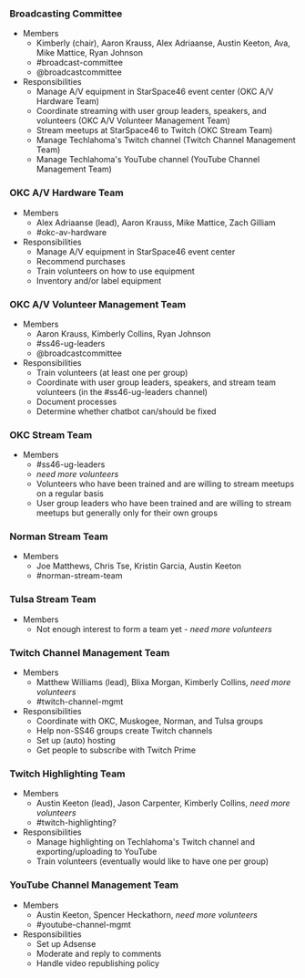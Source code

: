 ### Broadcasting Committee
* Members
  * Kimberly (chair), Aaron Krauss, Alex Adriaanse, Austin Keeton, Ava, Mike Mattice, Ryan Johnson
  * #broadcast-committee
  * @broadcastcommittee
* Responsibilities
  * Manage A/V equipment in StarSpace46 event center (OKC A/V Hardware Team)
  * Coordinate streaming with user group leaders, speakers, and volunteers (OKC A/V Volunteer Management Team)
  * Stream meetups at StarSpace46 to Twitch (OKC Stream Team)
  * Manage Techlahoma's Twitch channel (Twitch Channel Management Team)
  * Manage Techlahoma's YouTube channel (YouTube Channel Management Team)

### OKC A/V Hardware Team
* Members
  * Alex Adriaanse (lead), Aaron Krauss, Mike Mattice, Zach Gilliam
  * #okc-av-hardware
* Responsibilities
  * Manage A/V equipment in StarSpace46 event center
  * Recommend purchases
  * Train volunteers on how to use equipment
  * Inventory and/or label equipment

### OKC A/V Volunteer Management Team
* Members
  * Aaron Krauss, Kimberly Collins, Ryan Johnson
  * #ss46-ug-leaders
  * @broadcastcommittee
* Responsibilities
  * Train volunteers (at least one per group)
  * Coordinate with user group leaders, speakers, and stream team volunteers (in the #ss46-ug-leaders channel)
  * Document processes
  * Determine whether chatbot can/should be fixed

### OKC Stream Team
* Members
  * #ss46-ug-leaders
  * *need more volunteers*
  * Volunteers who have been trained and are willing to stream meetups on a regular basis
  * User group leaders who have been trained and are willing to stream meetups but generally only for their own groups

### Norman Stream Team
* Members
  * Joe Matthews, Chris Tse, Kristin Garcia, Austin Keeton
  * #norman-stream-team

### Tulsa Stream Team
* Members
  * Not enough interest to form a team yet - *need more volunteers*

### Twitch Channel Management Team
* Members
  * Matthew Williams (lead), Blixa Morgan, Kimberly Collins, *need more volunteers*
  * #twitch-channel-mgmt
* Responsibilities
  * Coordinate with OKC, Muskogee, Norman, and Tulsa groups
  * Help non-SS46 groups create Twitch channels
  * Set up (auto) hosting
  * Get people to subscribe with Twitch Prime

### Twitch Highlighting Team
* Members
  * Austin Keeton (lead), Jason Carpenter, Kimberly Collins, *need more volunteers*
  * #twitch-highlighting?
* Responsibilities
  * Manage highlighting on Techlahoma's Twitch channel and exporting/uploading to YouTube
  * Train volunteers (eventually would like to have one per group)

### YouTube Channel Management Team
* Members
  * Austin Keeton, Spencer Heckathorn, *need more volunteers*
  * #youtube-channel-mgmt
* Responsibilities
  * Set up Adsense
  * Moderate and reply to comments
  * Handle video republishing policy
